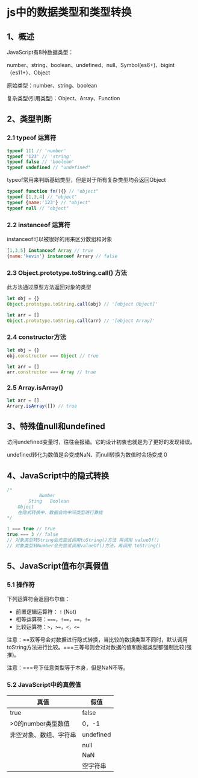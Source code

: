 # js中的数据类型和类型转换

## 1、概述

JavaScript有8种数据类型：

number、string、boolean、undefined、null、Symbol(es6+)、bigint（es11+）、Object

原始类型：number、string、boolean

复杂类型(引用类型)：Object、Array、Function



## 2、类型判断

### 2.1 typeof 运算符

```js
typeof 111 // 'number'
typeof '123' // 'string'
typeof false // 'boolean'
typeof undefined // "undefined"
```

typeof常用来判断基础类型，但是对于所有复杂类型均会返回Object

```js
typeof function fn(){} // "object"
typeof [1,3,4] // "object"
typeof {name:'123'} // "object"
typeof null // "object"
```

### 2.2 instanceof 运算符

instanceof可以被很好的用来区分数组和对象

```js
[1,3,5] instanceof Array // true
{name:'kevin'} instanceof Arrary // false
```

### 2.3 Object.prototype.toString.call() 方法

此方法通过原型方法返回对象的类型

```js
let obj = {}
Object.prototype.toString.call(obj) // '[object Object]'

let arr = []
Object.prototype.toString.call(arr) // '[object Array]'
```

### 2.4 constructor方法

```js
let obj = {}
obj.constructor === Object // true

let arr = []
arr.constructor === Array // true

```

### 2.5 Array.isArray()

```js
let arr = []
Arrary.isArray([]) // true
```



## 3、特殊值null和undefined

访问undefined变量时，往往会报错。它的设计初衷也就是为了更好的发现错误。

undefined转化为数值是会变成NaN、而null转换为数值时会场变成 0



## 4、JavaScript中的隐式转换

```js 
/*
			Number
		Sting	Boolean
	Object
	在隐式转换中，数据会向中间类型进行靠拢
*/

1 === true // true
true === 3 // false
// 对象类型转String会先尝试调用toString()方法 再调用 valueOf()
// 对象类型转Number会先尝试调用valueOf()方法，再调用 toString()
```



## 5、JavaScript值布尔真假值

### 5.1 操作符

下列运算符会返回布尔值：

- 前置逻辑运算符： `!` (Not)
- 相等运算符：`===`，`!==`，`==`，`!=`
- 比较运算符：`>`，`>=`，`<`，`<=`

注意：==双等号会对数据进行隐式转换，当比较的数据类型不同时，默认调用toString方法进行比较。===三等号则会对对数据的值和数据类型都强制比较(强推)。

注意：===号下任意类型等于本身，但是NaN不等。

### 5.2 JavaScript中的真假值

| 真值                   | 假值      |
| ---------------------- | --------- |
| true                   | false     |
| >0的number类型数值     | 0，-1     |
| 非空对象、数组、字符串 | undefined |
|                        | null      |
|                        | NaN       |
|                        | 空字符串  |

